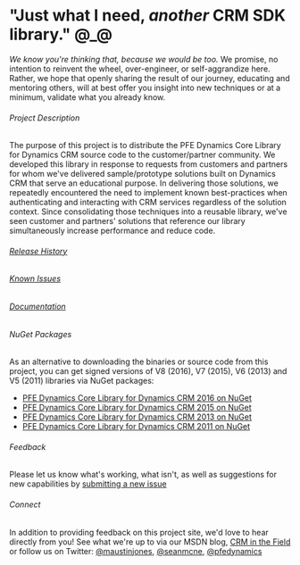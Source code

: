 # "Just what I need, _another_ CRM SDK library."  @_@

_We know you're thinking that, because we would be too._ We promise, no intention to reinvent the wheel, over-engineer, or self-aggrandize here.  Rather, we hope that openly sharing the result of our journey, educating and mentoring others, will at best offer you insight into new techniques or at a minimum, validate what you already know.

###### Project Description
The purpose of this project is to distribute the PFE Dynamics Core Library for Dynamics CRM source code to the customer/partner community. We developed this library in response to requests from customers and partners for whom we've delivered sample/prototype solutions built on Dynamics CRM that serve an educational purpose.  In delivering those solutions, we repeatedly encountered the need to implement known best-practices when authenticating and interacting with CRM services regardless of the solution context.  Since consolidating those techniques into a reusable library, we've seen customer and partners' solutions that reference our library simultaneously increase performance and reduce code. 

###### [Release History](/Documentation/Release-History.md)
###### [Known Issues](/Documentation/Known-Issues.md)
###### [Documentation](Documentation/Documentation.md)

###### NuGet Packages
As an alternative to downloading the binaries or source code from this project, you can get signed versions of V8 (2016), V7 (2015), V6 (2013) and V5 (2011) libraries via NuGet packages:

* [PFE Dynamics Core Library for Dynamics CRM 2016 on NuGet](https://www.nuget.org/packages/Microsoft.Pfe.Xrm.CoreV8/)
* [PFE Dynamics Core Library for Dynamics CRM 2015 on NuGet](https://www.nuget.org/packages/Microsoft.Pfe.Xrm.CoreV7/)
* [PFE Dynamics Core Library for Dynamics CRM 2013 on NuGet](https://www.nuget.org/packages/Microsoft.Pfe.Xrm.CoreV6/)
* [PFE Dynamics Core Library for Dynamics CRM 2011 on NuGet](https://www.nuget.org/packages/Microsoft.Pfe.Xrm.CoreV5/)
###### Feedback
Please let us know what's working, what isn't, as well as suggestions for new capabilities by [submitting a new issue](https://github.com/seanmcne/XrmCoreLibrary/issues)

###### Connect
In addition to providing feedback on this project site, we'd love to hear directly from you!  See what we're up to via our MSDN blog, [CRM in the Field](http://blogs.msdn.com/b/crminthefield/) or follow us on Twitter: [@maustinjones](http://www.twitter.com/maustinjones/), [@seanmcne](http://www.twitter.com/seanmcne), [@pfedynamics](http://www.twitter.com/pfedynamics)

